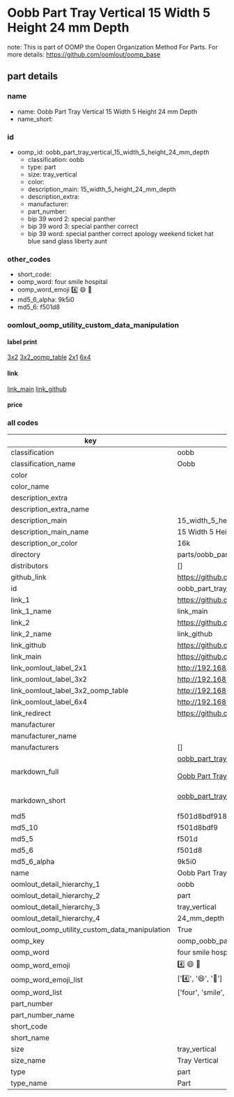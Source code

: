 # Oobb Part Tray Vertical 15 Width 5 Height 24 mm Depth  

note: This is part of OOMP the Oopen Organization Method For Parts. For more details: https://github.com/oomlout/oomp_base

##  part details
  







### name
* name: Oobb Part Tray Vertical 15 Width 5 Height 24 mm Depth
* name_short: 
### id
* oomp_id: oobb_part_tray_vertical_15_width_5_height_24_mm_depth
  * classification: oobb
  * type: part
  * size: tray_vertical
  * color: 
  * description_main: 15_width_5_height_24_mm_depth
  * description_extra: 
  * manufacturer: 
  * part_number: 
  * bip 39 word 2: special panther
  * bip 39 word 3: special panther correct
  * bip 39 word: special panther correct apology weekend ticket hat blue sand glass liberty aunt

### other_codes
* short_code: 
* oomp_word: four smile hospital
* oomp_word_emoji :four: :smile: :hospital:
* md5_6_alpha: 9k5i0
* md5_6: f501d8






### oomlout_oomp_utility_custom_data_manipulation
#### label print
[3x2](http://192.168.1.245:1112/?label=oomp%209k5i0)
[3x2_oomp_table](http://192.168.1.108:1112/?label=oomp%209k5i0)
[2x1](http://192.168.1.242:1112/?label=oomp%209k5i0)
[6x4](http://192.168.1.55:1112/?label=oomp%209k5i0)    

#### link

[link_main](https://github.com/oomlout/oomlout_oomp_version_1_messy/tree/main/parts/oobb_part_tray_vertical_15_width_5_height_24_mm_depth) [link_github](https://github.com/oomlout/oomlout_oomp_version_1_messy/tree/main/parts/oobb_part_tray_vertical_15_width_5_height_24_mm_depth)                             

#### price







### all codes 
| key | value |  
| --- | --- |  
| classification | oobb |  
| classification_name | Oobb |  
| color |  |  
| color_name |  |  
| description_extra |  |  
| description_extra_name |  |  
| description_main | 15_width_5_height_24_mm_depth |  
| description_main_name | 15 Width 5 Height 24 mm Depth |  
| description_or_color | 16k |  
| directory | parts/oobb_part_tray_vertical_15_width_5_height_24_mm_depth |  
| distributors | [] |  
| github_link | https://github.com/oomlout/oomlout_oomp_part_src/tree/main/parts/oobb_part_tray_vertical_15_width_5_height_24_mm_depth |  
| id | oobb_part_tray_vertical_15_width_5_height_24_mm_depth |  
| link_1 | https://github.com/oomlout/oomlout_oomp_version_1_messy/tree/main/parts/oobb_part_tray_vertical_15_width_5_height_24_mm_depth |  
| link_1_name | link_main |  
| link_2 | https://github.com/oomlout/oomlout_oomp_version_1_messy/tree/main/parts/oobb_part_tray_vertical_15_width_5_height_24_mm_depth |  
| link_2_name | link_github |  
| link_github | https://github.com/oomlout/oomlout_oomp_version_1_messy/tree/main/parts/oobb_part_tray_vertical_15_width_5_height_24_mm_depth |  
| link_main | https://github.com/oomlout/oomlout_oomp_version_1_messy/tree/main/parts/oobb_part_tray_vertical_15_width_5_height_24_mm_depth |  
| link_oomlout_label_2x1 | http://192.168.1.242:1112/?label=oomp%209k5i0 |  
| link_oomlout_label_3x2 | http://192.168.1.245:1112/?label=oomp%209k5i0 |  
| link_oomlout_label_3x2_oomp_table | http://192.168.1.108:1112/?label=oomp%209k5i0 |  
| link_oomlout_label_6x4 | http://192.168.1.55:1112/?label=oomp%209k5i0 |  
| link_redirect | https://github.com/oomlout/oomlout_oomp_version_1_messy/tree/main/parts/oobb_part_tray_vertical_15_width_5_height_24_mm_depth |  
| manufacturer |  |  
| manufacturer_name |  |  
| manufacturers | [] |  
| markdown_full | [oobb_part_tray_vertical_15_width_5_height_24_mm_depth](none)<br>[](none)<br>[Oobb Part Tray Vertical 15 Width 5 Height 24 Mm Depth](none)<br><br> |  
| markdown_short | [oobb_part_tray_vertical_15_width_5_height_24_mm_depth](none)<br><br> |  
| md5 | f501d8bdf9184d3386fc80a66127f687 |  
| md5_10 | f501d8bdf9 |  
| md5_5 | f501d |  
| md5_6 | f501d8 |  
| md5_6_alpha | 9k5i0 |  
| name | Oobb Part Tray Vertical 15 Width 5 Height 24 mm Depth |  
| oomlout_detail_hierarchy_1 | oobb |  
| oomlout_detail_hierarchy_2 | part |  
| oomlout_detail_hierarchy_3 | tray_vertical |  
| oomlout_detail_hierarchy_4 | 24_mm_depth |  
| oomlout_oomp_utility_custom_data_manipulation | True |  
| oomp_key | oomp_oobb_part_tray_vertical_15_width_5_height_24_mm_depth |  
| oomp_word | four smile hospital |  
| oomp_word_emoji | :four: :smile: :hospital: |  
| oomp_word_emoji_list | [':four:', ':smile:', ':hospital:'] |  
| oomp_word_list | ['four', 'smile', 'hospital'] |  
| part_number |  |  
| part_number_name |  |  
| short_code |  |  
| short_name |  |  
| size | tray_vertical |  
| size_name | Tray Vertical |  
| type | part |  
| type_name | Part |  
